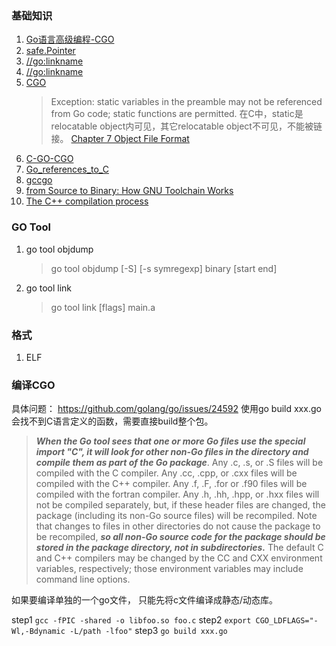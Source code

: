 ### 基础知识

1. [Go语言高级编程-CGO](https://chai2010.cn/advanced-go-programming-book/ch2-cgo/ch2-07-memory.html)
2. [safe.Pointer](https://studygolang.com/articles/20847)
3. [//go:linkname](https://studygolang.com/articles/15842)
4. [//go:linkname](https://golang.org/src/cmd/compile/doc.go?h=Compile)
5. [CGO](https://golang.org/cmd/cgo/)
   >Exception: static variables in the preamble may not be referenced from Go code; static functions are permitted.
   >在C中，static是relocatable object内可见，其它relocatable object不可见，不能被链接。
   >[Chapter 7 Object File Format](https://docs.oracle.com/cd/E19120-01/open.solaris/819-0690/6n33n7fcb/index.html)
6. [C-GO-CGO](https://blog.golang.org/c-go-cgo)
7. [Go_references_to_C](https://golang.org/cmd/cgo/#hdr-Go_references_to_C)
8. [gccgo](https://golang.org/doc/install/gccgo)
10. [from Source to Binary: How GNU Toolchain Works](https://www.slideshare.net/jserv/from-source-to-binary-how-gnu-toolchain-works)
11. [The C++ compilation process](http://faculty.cs.niu.edu/~mcmahon/CS241/Notes/compile.html)

### GO Tool

1. go tool objdump
   >go tool objdump [-S] [-s symregexp] binary [start end]
   
2. go tool link
   >go tool link [flags] main.a
   
### 格式

1. ELF

### 编译CGO

具体问题： https://github.com/golang/go/issues/24592
使用go build xxx.go会找不到C语言定义的函数，需要直接build整个包。

>***When the Go tool sees that one or more Go files use the special import "C", it will look for other non-Go files in the directory and compile them as part of the Go package***. Any .c, .s, or .S files will be compiled with the C compiler. Any .cc, .cpp, or .cxx files will be compiled with the C++ compiler. Any .f, .F, .for or .f90 files will be compiled with the fortran compiler. Any .h, .hh, .hpp, or .hxx files will not be compiled separately, but, if these header files are changed, the package (including its non-Go source files) will be recompiled. Note that changes to files in other directories do not cause the package to be recompiled, ***so all non-Go source code for the package should be stored in the package directory, not in subdirectories.*** The default C and C++ compilers may be changed by the CC and CXX environment variables, respectively; those environment variables may include command line options.


如果要编译单独的一个go文件， 只能先将c文件编译成静态/动态库。

step1 `gcc -fPIC -shared -o libfoo.so foo.c`
step2 `export CGO_LDFLAGS="-Wl,-Bdynamic -L/path -lfoo"`
step3 `go build xxx.go`


